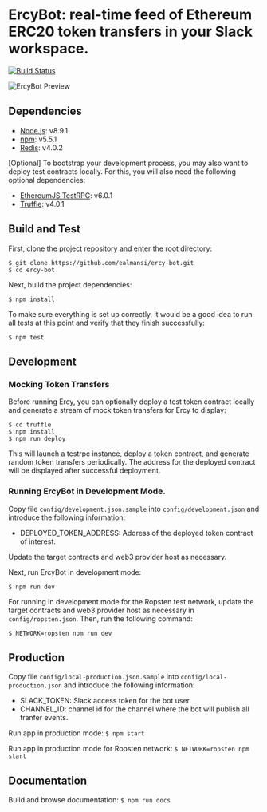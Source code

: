 # ErcyBot: real-time feed of Ethereum ERC20 token transfers in your Slack workspace.

[![Build Status](https://travis-ci.org/ealmansi/ercy-bot.svg?branch=master)](https://travis-ci.org/ealmansi/ercy-bot)

![ErcyBot Preview](https://github.com/ealmansi/ercy-bot/blob/master/imgs/ErcyBotPreview.png "ErcyBot Preview")

## Dependencies

- [Node.js](https://nodejs.org/en/): v8.9.1
- [npm](https://www.npmjs.com/): v5.5.1
- [Redis](https://redis.io/): v4.0.2

\[Optional\] To bootstrap your development process, you may also want to deploy test contracts locally. For this, you will also need the following optional dependencies:

- [EthereumJS TestRPC](https://www.npmjs.com/package/ethereumjs-testrpc): v6.0.1
- [Truffle](http://truffleframework.com/): v4.0.1

## Build and Test

First, clone the project repository and enter the root directory:

```
$ git clone https://github.com/ealmansi/ercy-bot.git
$ cd ercy-bot
```

Next, build the project dependencies:

`$ npm install`

To make sure everything is set up correctly, it would be a good idea to run all tests at this point and verify that they finish successfully: 

`$ npm test`

## Development

### Mocking Token Transfers

Before running Ercy, you can optionally deploy a test token contract locally and generate a stream of mock token transfers for Ercy to display:

```
$ cd truffle
$ npm install
$ npm run deploy
```

This will launch a testrpc instance, deploy a token contract, and generate random token transfers periodically. The address for the deployed contract will be displayed after successful deployment.

### Running ErcyBot in Development Mode.

Copy file `config/development.json.sample` into `config/development.json` and introduce the following information:

- DEPLOYED_TOKEN_ADDRESS: Address of the deployed token contract of interest.

Update the target contracts and web3 provider host as necessary. 

Next, run ErcyBot in development mode:

`$ npm run dev`

For running in development mode for the Ropsten test network, update the target contracts and web3 provider host as necessary in `config/ropsten.json`. Then, run the following command:

`$ NETWORK=ropsten npm run dev`

## Production

Copy file `config/local-production.json.sample` into `config/local-production.json` and introduce the following information:

- SLACK_TOKEN: Slack access token for the bot user.
- CHANNEL_ID: channel id for the channel where the bot will publish all tranfer events.

Run app in production mode: `$ npm start`

Run app in production mode for Ropsten network: `$ NETWORK=ropsten npm start`

## Documentation

Build and browse documentation: `$ npm run docs`

